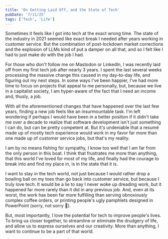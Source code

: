 ```yaml
---
title: 'On Getting Laid Off, and the State of Tech'
pubDate: '7/11/25'
tags: ['Tech', 'Life']
---
```


Sometimes it feels like I got into tech at the exact wrong time. The state of the industry in 2021 seemed like exact break I needed after years working in customer service. But the combination of post-lockdown market corrections and the explosion of LLMs kind of put a damper on all that, and so I felt like I had to just make do with the job I had.

For those who don't follow me on Mastodon or LinkedIn, I was recently laid off from my first tech job after nearly 3 years. I spent the last several weeks processing the massive change this caused in my day-to-day life, and figuring out my next steps. In some ways I've been happier, I've had more time to focus on projects that appeal to me personally, but, because we live in a capitalist society, I am hyper-aware of the fact that I need an income and, thusly, a job.

With all the aforementioned changes that have happened over the last few years, finding a new job feels like an insurmountable task. I'm left wondering if perhaps I would have been in a better position if it didn't take me over a decade to realize that software development isn't just something I can do, but can be pretty competent at. But it's undeniable that a resumé made up of mostly tech experience would work in my favor far more than one made up of customer service jobs, but that's my reality.

I am by no means fishing for sympathy, I know too well that I am far from the only person in this boat. I think that frustrates me more than anything, that this world I've loved for most of my life, and finally had the courage to break into and find my place in, is in the state that it is.

I want to stay in the tech world, not just because I would rather drop a bowling ball on my toes than go back into customer service, but because I truly love tech. It would be a lie to say I never woke up dreading work, but it happened far more rarely than it did in any previous job. And, even at its worst, the work has been far more fulfilling than serving obnoxiously complex coffee orders, or printing people's ugly pamphlets designed in PowerPoint (sorry, not sorry 🫢).

But, most importantly, I love the potential for tech to improve people's lives. To bring us closer together, to streamline or eliminate the drudgery of life, and allow us to express ourselves and our creativity. More than anything, I want to continue to be a part of that world.
